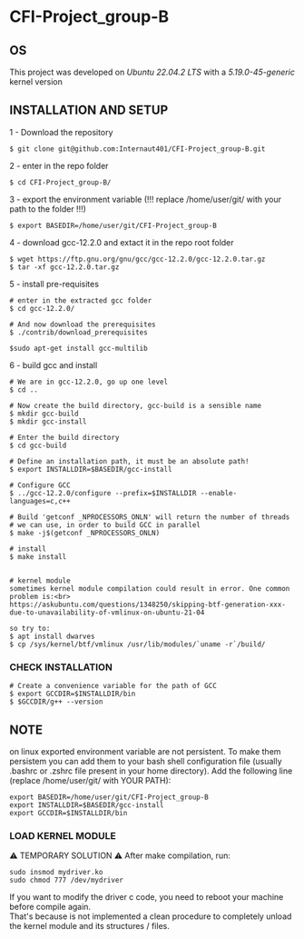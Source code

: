 # CFI-Project_group-B

## OS
This project was developed on *Ubuntu 22.04.2 LTS* with a *5.19.0-45-generic* kernel version 

## INSTALLATION AND SETUP
1 - Download the repository
```
$ git clone git@github.com:Internaut401/CFI-Project_group-B.git
```
2 - enter in the repo folder
 ```
$ cd CFI-Project_group-B/
```
3 - export the environment variable (!!! replace /home/user/git/ with your path to the folder !!!)
```
$ export BASEDIR=/home/user/git/CFI-Project_group-B
```
4 - download gcc-12.2.0 and extact it in the repo root folder
 ```
 $ wget https://ftp.gnu.org/gnu/gcc/gcc-12.2.0/gcc-12.2.0.tar.gz
 $ tar -xf gcc-12.2.0.tar.gz
```
5 - install pre-requisites
```
# enter in the extracted gcc folder
$ cd gcc-12.2.0/

# And now download the prerequisites
$ ./contrib/download_prerequisites

$sudo apt-get install gcc-multilib
```

6 - build gcc and install
```
# We are in gcc-12.2.0, go up one level
$ cd ..

# Now create the build directory, gcc-build is a sensible name
$ mkdir gcc-build
$ mkdir gcc-install

# Enter the build directory
$ cd gcc-build

# Define an installation path, it must be an absolute path!
$ export INSTALLDIR=$BASEDIR/gcc-install

# Configure GCC
$ ../gcc-12.2.0/configure --prefix=$INSTALLDIR --enable-languages=c,c++

# Build 'getconf _NPROCESSORS_ONLN' will return the number of threads
# we can use, in order to build GCC in parallel
$ make -j$(getconf _NPROCESSORS_ONLN)

# install
$ make install


# kernel module
sometimes kernel module compilation could result in error. One common problem is:<br>
https://askubuntu.com/questions/1348250/skipping-btf-generation-xxx-due-to-unavailability-of-vmlinux-on-ubuntu-21-04

so try to:
$ apt install dwarves
$ cp /sys/kernel/btf/vmlinux /usr/lib/modules/`uname -r`/build/
```

### CHECK INSTALLATION
```
# Create a convenience variable for the path of GCC
$ export GCCDIR=$INSTALLDIR/bin
$ $GCCDIR/g++ --version
```

## NOTE
on linux exported environment variable are not persistent. To make them persistem you can add them to your bash shell configuration file (usually .bashrc or .zshrc file present in your home directory). Add the following line (replace /home/user/git/ with YOUR PATH): 
```
export BASEDIR=/home/user/git/CFI-Project_group-B
export INSTALLDIR=$BASEDIR/gcc-install
export GCCDIR=$INSTALLDIR/bin
```

### LOAD KERNEL MODULE
⚠️ TEMPORARY SOLUTION ⚠️
After make compilation, run:
```shell
sudo insmod mydriver.ko
sudo chmod 777 /dev/mydriver
```

If you want to modify the driver c code, you  need to reboot your machine before compile again.<br>
That's because is not implemented a clean procedure to completely unload the kernel module and its structures / files.
